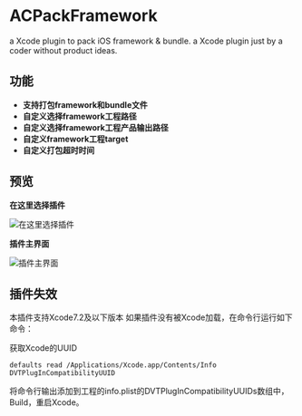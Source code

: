 # ACPackFramework

a Xcode plugin to pack iOS framework & bundle.
a Xcode plugin just by a coder without product ideas.

## 功能

- **支持打包framework和bundle文件**
- **自定义选择framework工程路径**
- **自定义选择framework工程产品输出路径**
- **自定义framework工程target**
- **自定义打包超时时间**

## 预览

**在这里选择插件**

![在这里选择插件](http://img.blog.csdn.net/20160125104441926)

**插件主界面**

![插件主界面](http://img.blog.csdn.net/20160125104301641)


## 插件失效

本插件支持Xcode7.2及以下版本
如果插件没有被Xcode加载，在命令行运行如下命令：

获取Xcode的UUID

```
defaults read /Applications/Xcode.app/Contents/Info DVTPlugInCompatibilityUUID
```

将命令行输出添加到工程的info.plist的DVTPlugInCompatibilityUUIDs数组中，Build，重启Xcode。
